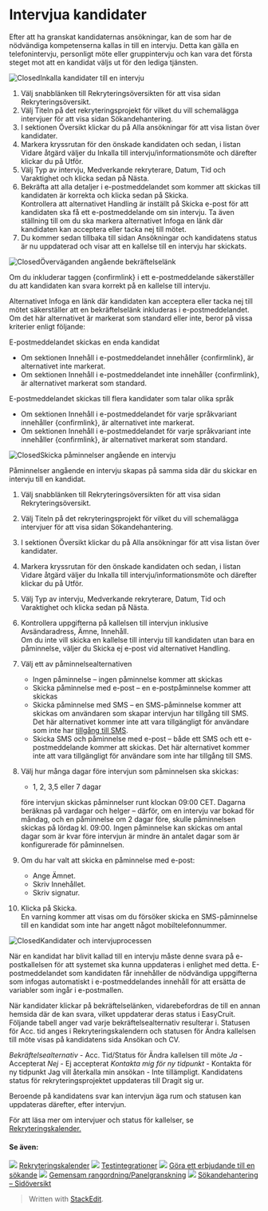 # Intervjua kandidater

Efter att ha granskat kandidaternas ansökningar, kan de som har de nödvändiga kompetenserna kallas in till en intervju. Detta kan gälla en telefonintervju, personligt möte eller gruppintervju och kan vara det första steget mot att en kandidat väljs ut för den lediga tjänsten.

![Closed](../Skins/Default/Stylesheets/Images/transparent.gif)Inkalla kandidater till en intervju

1.  Välj snabblänken  till Rekryteringsöversikten  för att visa sidan  Rekryteringsöversikt.
2.  Välj  Titeln  på det rekryteringsprojekt för vilket du vill schemalägga intervjuer för att visa sidan  Sökandehantering.
3.  I sektionen  Översikt  klickar du på  Alla ansökningar  för att visa listan över kandidater.
4.  Markera kryssrutan för den önskade kandidaten och sedan, i listan  Vidare åtgärd  väljer du  Inkalla till intervju/informationsmöte  och därefter klickar du på  Utför.
5.  Välj  Typ av intervju,  Medverkande rekryterare,  Datum,  Tid  och  Varaktighet  och klicka sedan på  Nästa.
6.  Bekräfta att alla detaljer i e-postmeddelandet som kommer att skickas till kandidaten är korrekta och klicka sedan på  Skicka.  
    Kontrollera att alternativet  Handling  är inställt på  Skicka e-post  för att kandidaten ska få ett e-postmeddelande om sin intervju. Ta även ställning till om du ska markera alternativet Infoga en länk där kandidaten kan acceptera eller tacka nej till mötet.
7.  Du kommer sedan tillbaka till sidan  Ansökningar  och kandidatens status är nu uppdaterad och visar att en kallelse till en intervju har skickats.

![Closed](../Skins/Default/Stylesheets/Images/transparent.gif)Överväganden angående bekräftelselänk

Om du inkluderar taggen  {confirmlink}  i ett e-postmeddelande säkerställer du att kandidaten kan svara korrekt på en kallelse till intervju.

Alternativet  Infoga en länk där kandidaten kan acceptera eller tacka nej till mötet  säkerställer att en bekräftelselänk inkluderas i e-postmeddelandet. Om det här alternativet är markerat som standard eller inte, beror på vissa kriterier enligt följande:

E-postmeddelandet skickas en enda kandidat

-   Om sektionen  Innehåll  i e-postmeddelandet innehåller  {confirmlink}, är alternativet inte markerat.
-   Om sektionen  Innehåll  i e-postmeddelandet inte innehåller  {confirmlink}, är alternativet markerat som standard.

E-postmeddelandet skickas till flera kandidater som talar olika språk

-   Om sektionen  Innehåll  i e-postmeddelandet för varje språkvariant innehåller  {confirmlink}, är alternativet inte markerat.
-   Om sektionen  Innehåll  i e-postmeddelandet för varje språkvariant inte innehåller  {confirmlink}, är alternativet markerat som standard.

![Closed](../Skins/Default/Stylesheets/Images/transparent.gif)Skicka påminnelser angående en intervju

Påminnelser angående en intervju skapas på samma sida där du skickar en intervju till en kandidat.

1.  Välj snabblänken  till Rekryteringsöversikten  för att visa sidan  Rekryteringsöversikt.
2.  Välj  Titeln  på det rekryteringsprojekt för vilket du vill schemalägga intervjuer för att visa sidan  Sökandehantering.
3.  I sektionen  Översikt  klickar du på  Alla ansökningar  för att visa listan över kandidater.
4.  Markera kryssrutan för den önskade kandidaten och sedan, i listan  Vidare åtgärd  väljer du  Inkalla till intervju/informationsmöte  och därefter klickar du på  Utför.
5.  Välj  Typ av intervju,  Medverkande rekryterare,  Datum,  Tid  och  Varaktighet  och klicka sedan på  Nästa.
6.  Kontrollera uppgifterna på kallelsen till intervjun inklusive  Avsändaradress,  Ämne,  Innehåll.  
    Om du inte vill skicka en kallelse till intervju till kandidaten utan bara en påminnelse, väljer du  Skicka ej e-post  vid alternativet Handling.
7.  Välj ett av påminnelsealternativen
    -   Ingen påminnelse  – ingen påminnelse kommer att skickas
    -   Skicka påminnelse med e-post  – en e-postpåminnelse kommer att skickas
    -   Skicka påminnelse med SMS  – en SMS-påminnelse kommer att skickas om användaren som skapar intervjun har tillgång till SMS. Det här alternativet kommer inte att vara tillgängligt för användare som inte har  [tillgång till SMS](users_access_controls.htm).
    -   Skicka SMS och påminnelse med e-post  – både ett SMS och ett e-postmeddelande kommer att skickas. Det här alternativet kommer inte att vara tillgängligt för användare som inte har tillgång till SMS.
8.  Välj hur många dagar före intervjun som påminnelsen ska skickas:
    
    -   1, 2, 3,5 eller 7 dagar
    
    före intervjun skickas påminnelser runt klockan 09:00 CET. Dagarna beräknas på vardagar och helger – därför, om en intervju var bokad för måndag, och en påminnelse om 2 dagar före, skulle påminnelsen skickas på lördag kl. 09:00. Ingen påminnelse kan skickas om antal dagar som är kvar före intervjun är mindre än antalet dagar som är konfigurerade för påminnelsen.
9.  Om du har valt att skicka en påminnelse med e-post:
    -   Ange  Ämnet.
    -   Skriv  Innehållet.
    -   Skriv  signatur.
10.  Klicka på  Skicka.  
    En varning kommer att visas om du försöker skicka en SMS-påminnelse till en kandidat som inte har angett något mobiltelefonnummer.

![Closed](../Skins/Default/Stylesheets/Images/transparent.gif)Kandidater och intervjuprocessen

När en kandidat har blivit kallad till en intervju måste denne svara på e-postkallelsen för att systemet ska kunna uppdateras i enlighet med detta. E-postmeddelandet som kandidaten får innehåller de nödvändiga uppgifterna som infogas automatiskt i e-postmeddelandes innehåll för att ersätta de variabler som ingår i e-postmallen.

När kandidater klickar på bekräftelselänken, vidarebefordras de till en annan hemsida där de kan svara, vilket uppdaterar deras status i EasyCruit. Följande tabell anger vad varje bekräftelsealternativ resulterar i. Statusen för  Acc. tid  anges i  Rekryteringskalendern  och statusen för  Ändra kallelsen till möte  visas på kandidatens sida  Ansökan och CV.

*Bekräftelsealternativ* - Acc. Tid/Status för Ändra kallelsen till möte
*Ja* - Accepterat
*Nej* - Ej accepterat
*Kontakta mig för ny tidpunkt* - Kontakta för ny tidpunkt
Jag vill återkalla min ansökan - Inte tillämpligt. Kandidatens  status för rekryteringsprojektet  uppdateras till  Dragit sig ur.

Beroende på kandidatens svar kan intervjun äga rum och statusen kan uppdateras därefter, efter intervjun.

För att läsa mer om intervjuer och status för kallelser, se  [Rekryteringskalender.](recruitment_calendar.htm)

#### Se även:

![](../Resources/Images/icon-document-link.png)  [Rekryteringskalender](recruitment_calendar.htm)
![](../Resources/Images/icon-document-link.png)  [Testintegrationer](test_integrations.htm)
![](../Resources/Images/icon-document-link.png)  [Göra ett erbjudande till en sökande](making_an_offer_to_an_applicant.htm)
![](../Resources/Images/icon-document-link.png)  [Gemensam rangordning/Panelgranskning](collaborative_rating_panel_review.htm)
![](../Resources/Images/icon-document-link.png)  [Sökandehantering – Sidöversikt](application_handling_page_overview.htm)


> Written with [StackEdit](https://stackedit.io/).
<!--stackedit_data:
eyJoaXN0b3J5IjpbLTE5MzQxMjMzMjVdfQ==
-->